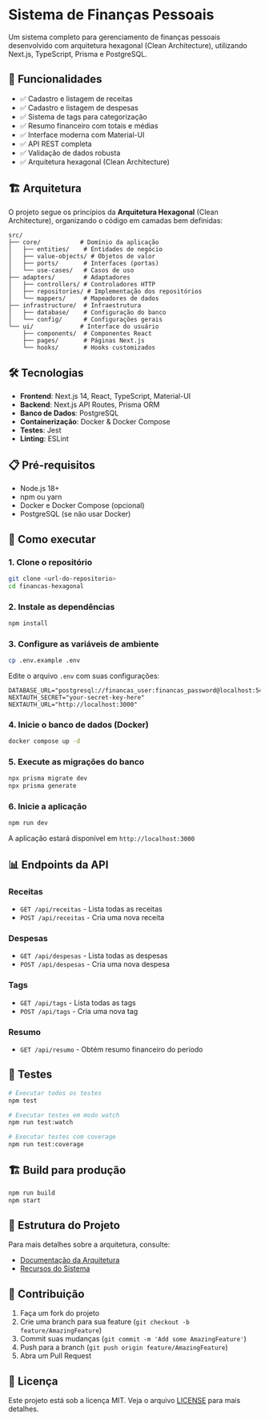 # Sistema de Finanças Pessoais

Um sistema completo para gerenciamento de finanças pessoais desenvolvido com arquitetura hexagonal (Clean Architecture), utilizando Next.js, TypeScript, Prisma e PostgreSQL.

## 🚀 Funcionalidades

- ✅ Cadastro e listagem de receitas
- ✅ Cadastro e listagem de despesas  
- ✅ Sistema de tags para categorização
- ✅ Resumo financeiro com totais e médias
- ✅ Interface moderna com Material-UI
- ✅ API REST completa
- ✅ Validação de dados robusta
- ✅ Arquitetura hexagonal (Clean Architecture)

## 🏗️ Arquitetura

O projeto segue os princípios da **Arquitetura Hexagonal** (Clean Architecture), organizando o código em camadas bem definidas:

```
src/
├── core/           # Domínio da aplicação
│   ├── entities/    # Entidades de negócio
│   ├── value-objects/ # Objetos de valor
│   ├── ports/       # Interfaces (portas)
│   └── use-cases/   # Casos de uso
├── adapters/        # Adaptadores
│   ├── controllers/ # Controladores HTTP
│   ├── repositories/ # Implementação dos repositórios
│   └── mappers/     # Mapeadores de dados
├── infrastructure/  # Infraestrutura
│   ├── database/    # Configuração do banco
│   └── config/      # Configurações gerais
└── ui/             # Interface do usuário
    ├── components/  # Componentes React
    ├── pages/       # Páginas Next.js
    └── hooks/       # Hooks customizados
```

## 🛠️ Tecnologias

- **Frontend**: Next.js 14, React, TypeScript, Material-UI
- **Backend**: Next.js API Routes, Prisma ORM
- **Banco de Dados**: PostgreSQL
- **Containerização**: Docker & Docker Compose
- **Testes**: Jest
- **Linting**: ESLint

## 📋 Pré-requisitos

- Node.js 18+ 
- npm ou yarn
- Docker e Docker Compose (opcional)
- PostgreSQL (se não usar Docker)

## 🚀 Como executar

### 1. Clone o repositório
```bash
git clone <url-do-repositorio>
cd financas-hexagonal
```

### 2. Instale as dependências
```bash
npm install
```

### 3. Configure as variáveis de ambiente
```bash
cp .env.example .env
```

Edite o arquivo `.env` com suas configurações:
```env
DATABASE_URL="postgresql://financas_user:financas_password@localhost:5432/financas"
NEXTAUTH_SECRET="your-secret-key-here"
NEXTAUTH_URL="http://localhost:3000"
```

### 4. Inicie o banco de dados (Docker)
```bash
docker compose up -d
```

### 5. Execute as migrações do banco
```bash
npx prisma migrate dev
npx prisma generate
```

### 6. Inicie a aplicação
```bash
npm run dev
```

A aplicação estará disponível em `http://localhost:3000`

## 📊 Endpoints da API

### Receitas
- `GET /api/receitas` - Lista todas as receitas
- `POST /api/receitas` - Cria uma nova receita

### Despesas  
- `GET /api/despesas` - Lista todas as despesas
- `POST /api/despesas` - Cria uma nova despesa

### Tags
- `GET /api/tags` - Lista todas as tags
- `POST /api/tags` - Cria uma nova tag

### Resumo
- `GET /api/resumo` - Obtém resumo financeiro do período

## 🧪 Testes

```bash
# Executar todos os testes
npm test

# Executar testes em modo watch
npm run test:watch

# Executar testes com coverage
npm run test:coverage
```

## 🏗️ Build para produção

```bash
npm run build
npm start
```

## 📁 Estrutura do Projeto

Para mais detalhes sobre a arquitetura, consulte:
- [Documentação da Arquitetura](docs/arquitetura.md)
- [Recursos do Sistema](docs/recursos-do-sistema.md)

## 🤝 Contribuição

1. Faça um fork do projeto
2. Crie uma branch para sua feature (`git checkout -b feature/AmazingFeature`)
3. Commit suas mudanças (`git commit -m 'Add some AmazingFeature'`)
4. Push para a branch (`git push origin feature/AmazingFeature`)
5. Abra um Pull Request

## 📄 Licença

Este projeto está sob a licença MIT. Veja o arquivo [LICENSE](LICENSE) para mais detalhes.